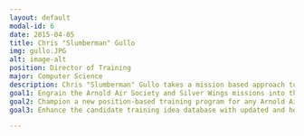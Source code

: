 ```yaml
---
layout: default
modal-id: 6
date: 2015-04-05
title: Chris "Slumberman" Gullo
img: gullo.JPG
alt: image-alt
position: Director of Training
major: Computer Science
description: Chris "Slumberman" Gullo takes a mission based approach to training. Chris has served as the Area 1 Webmaster twice, as well as served as a candidate class mentor providing vital training to future members who would go on to serve on the National Staff. Outside of ROTC and AAS, Chris is heavily involved in his professional interests in Computer Science, which can be exemplified through his internships with the Lawrence Livermore National Laboratory, HubSpot, and a scheduled internship with Microsoft. The dedication that Chris shows to his academic pursuits are a wonderful example of how Chris gives whatever he commits to his all.
goal1: Engrain the Arnold Air Society and Silver Wings missions into the candidate training process.
goal2: Champion a new position-based training program for any Arnold Air Society member to further prepare and develop.
goal3: Enhance the candidate training idea database with updated and helpful information.

---
```

